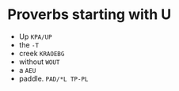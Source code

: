 # Proverbs starting with U

* Up `KPA/UP`
* the `-T`
* creek `KRAOEBG`
* without `WOUT`
* a `AEU`
* paddle. `PAD/*L TP-PL`
